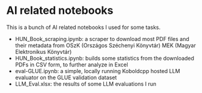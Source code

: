 # AI related notebooks
This is a bunch of AI related notebooks I used for some tasks.

- HUN_Book_scraping.ipynb: a scraper to download most PDF files and their metadata from OSzK (Országos Széchenyi Könyvtár) MEK (Magyar Elektronikus Könyvtár)
- HUN_Book_statistics.ipynb: builds some statistics from the downloaded PDFs in CSV form, to further analyze in Excel
- eval-GLUE.ipynb: a simple, locally running Koboldcpp hosted LLM evaluator on the GLUE validation dataset
- LLM_Eval.xlsx: the results of some LLM evaluations I run